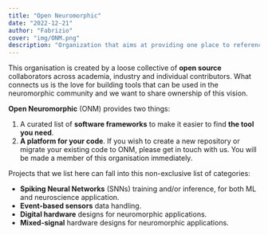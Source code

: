```yaml
---
title: "Open Neuromorphic"
date: "2022-12-21"
author: "Fabrizio"
cover: "img/ONM.png"
description: "Organization that aims at providing one place to reference all relevant open-source project in the neuromorphic research domain."
---
```


This organisation is created by a loose collective of **open source** collaborators across academia, industry and individual contributors. What connects us is the love for building tools that can be used in the neuromorphic community and we want to share ownership of this vision. 

**Open Neuromorphic** (ONM) provides two things:

1. A curated list of **software frameworks** to make it easier to find **the tool you need**.
2. **A platform for your code**. If you wish to create a new repository or migrate your existing code to ONM, please get in touch with us. You will be made a member of this organisation immediately.

Projects that we list here can fall into this non-exclusive list of categories:

* **Spiking Neural Networks** (SNNs) training and/or inference, for both ML and neuroscience application.
* **Event-based sensors** data handling.
* **Digital hardware** designs for neuromorphic applications.
* **Mixed-signal** hardware designs for neuromorphic applications.
